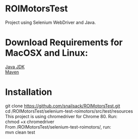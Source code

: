 # ROIMotorsTest
Project using Selenium WebDriver and Java.

# Download Requirements for MacOSX and Linux:
[Java JDK](https://www.oracle.com/java/technologies/javase-downloads.html)  
[Maven](https://mkyong.com/maven/install-maven-on-mac-osx/)  

# Installation
git clone https://github.com/snailsack/ROIMotorsTest.git  
cd /ROIMotorsTest/selenium-test-roimotors/src/test/resources  
This project is using chromedriver for Chrome 80. Run:  
chmod +x chromedriver  
From /ROIMotorsTest/selenium-test-roimotors/, run:  
mvn clean test  
